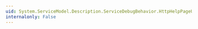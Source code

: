 ```yaml
---
uid: System.ServiceModel.Description.ServiceDebugBehavior.HttpHelpPageUrl
internalonly: False
---
```

